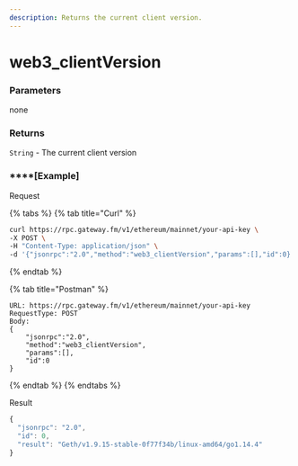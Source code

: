 ```yaml
---
description: Returns the current client version.
---
```


# web3\_clientVersion

### **Parameters**

none

### **Returns**

`String` - The current client version

### ****[**Example**]
Request

{% tabs %}
{% tab title="Curl" %}
```bash
curl https://rpc.gateway.fm/v1/ethereum/mainnet/your-api-key \
-X POST \
-H "Content-Type: application/json" \
-d '{"jsonrpc":"2.0","method":"web3_clientVersion","params":[],"id":0}'
```
{% endtab %}

{% tab title="Postman" %}
```http
URL: https://rpc.gateway.fm/v1/ethereum/mainnet/your-api-key
RequestType: POST
Body: 
{
    "jsonrpc":"2.0",
    "method":"web3_clientVersion",
    "params":[],
    "id":0
}
```
{% endtab %}
{% endtabs %}

Result

```javascript
{
  "jsonrpc": "2.0",
  "id": 0,
  "result": "Geth/v1.9.15-stable-0f77f34b/linux-amd64/go1.14.4"
}
```
